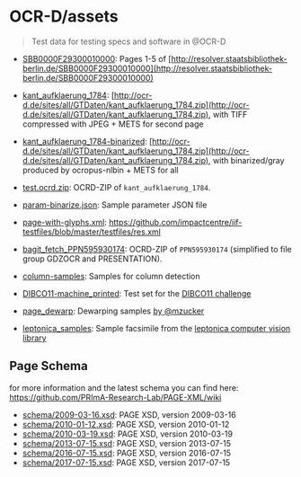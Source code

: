 # OCR-D/assets

> Test data for testing specs and software in @OCR-D

* [SBB0000F29300010000](./data/SBB0000F29300010000/): Pages 1-5 of [http://resolver.staatsbibliothek-berlin.de/SBB0000F29300010000](http://resolver.staatsbibliothek-berlin.de/SBB0000F29300010000)
* [kant_aufklaerung_1784](./data/kant_aufklaerung_1784): [http://ocr-d.de/sites/all/GTDaten/kant_aufklaerung_1784.zip](http://ocr-d.de/sites/all/GTDaten/kant_aufklaerung_1784.zip), with TIFF compressed with JPEG + METS for second page
* [kant_aufklaerung_1784-binarized](./data/kant_aufklaerung_1784): [http://ocr-d.de/sites/all/GTDaten/kant_aufklaerung_1784.zip](http://ocr-d.de/sites/all/GTDaten/kant_aufklaerung_1784.zip), with binarized/gray produced by ocropus-nlbin + METS for all
* [test.ocrd.zip](./data/test.ocrd.zip): OCRD-ZIP of `kant_aufklaerung_1784`.
* [param-binarize.json](./data/param-binarize.json): Sample parameter JSON file
* [page-with-glyphs.xml](./data/page-with-glyphs.xml): https://github.com/impactcentre/iif-testfiles/blob/master/testfiles/res.xml
* [bagit_fetch_PPN595930174](./data/sample_bagit-with-fetch/): OCRD-ZIP of `PPN595930174` (simplified to file group GDZOCR and PRESENTATION).


* [column-samples](./data/column-samples/): Samples for column detection
* [DIBCO11-machine_printed](./data/DIBCO11-machine_printed): Test set for the [DIBCO11 challenge](http://utopia.duth.gr/~ipratika/DIBCO2011/benchmark/)
* [page_dewarp](./data/page_dewarp/): Dewarping samples [by @mzucker](https://github.com/mzucker/page_dewarp)
* [leptonica_samples](./data/leptonica_samples/): Sample facsimile from the [leptonica computer vision library](https://github.com/DanBloomberg/leptonica)

## Page Schema
for more information and the latest schema you can find here: https://github.com/PRImA-Research-Lab/PAGE-XML/wiki
* [schema/2009-03-16.xsd](./data/schema/2009-03-16.xsd): PAGE XSD, version 2009-03-16
* [schema/2010-01-12.xsd](./data/schema/2010-01-12.xsd): PAGE XSD, version 2010-01-12
* [schema/2010-03-19.xsd](./data/schema/2010-03-19.xsd): PAGE XSD, version 2010-03-19
* [schema/2013-07-15.xsd](./data/schema/2013-07-15.xsd): PAGE XSD, version 2013-07-15
* [schema/2016-07-15.xsd](./data/schema/2016-07-15.xsd): PAGE XSD, version 2016-07-15
* [schema/2017-07-15.xsd](./data/schema/2017-07-15.xsd): PAGE XSD, version 2017-07-15

